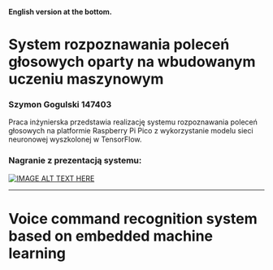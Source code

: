 **English version at the bottom.**
# System rozpoznawania poleceń głosowych oparty na wbudowanym uczeniu maszynowym
### Szymon Gogulski 147403

Praca inżynierska przedstawia realizację systemu rozpoznawania poleceń głosowych na platformie Raspberry Pi Pico z wykorzystanie modelu sieci neuronowej wyszkolonej w TensorFlow.

### Nagranie z prezentacją systemu:
[![IMAGE ALT TEXT HERE](https://img.youtube.com/vi/1LP6ZR22HI8/0.jpg)](https://www.youtube.com/watch?v=1LP6ZR22HI8)

---
# Voice command recognition system based on embedded machine learning
